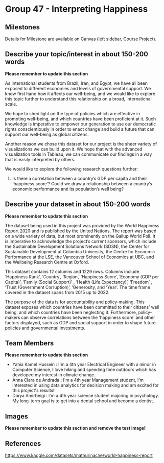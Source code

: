 # Group 47 - Interpreting Happiness 

## Milestones

Details for Milestone are available on Canvas (left sidebar, Course Project).

## Describe your topic/interest in about 150-200 words

**Please remember to update this section**


As international students from Brazil, Iran, and Egypt, we have all been exposed to different economies and levels of governmental support. We know first hand how it affects our well-being, and we would like to explore this topic further to understand this relationship on a broad, international scale. 

We hope to shed light on the type of policies which are effective in promoting well-being, and which countries have been proficient at it. Such knowledge is imperative to empower our generation to use our democratic rights conscientiously in order to enact change and build a future that can support our well-being as global citizens.

Another reason we chose this dataset for our project is the sheer variety of visualizations we can build upon it. We hope that with the advanced visualization tools in Tableau, we can communicate our findings in a way that is easily interpreted by others. 

We would like to explore the following research questions further: 
1) Is there a correlation between a country’s GDP per capita and their ‘happiness score’? Could we draw a relationship between a country’s economic performance and its population’s well being?



## Describe your dataset in about 150-200 words

**Please remember to update this section**

The dataset being used in this project was provided by the World Happiness Report 2020 and is published by the United Nations. The report was based on a wide variety of data, but most prominently on the Gallup World Poll. It is imperative to acknowledge the project’s current sponsors, which include the Sustainable Development Solutions Network (SDSN), the Center for Sustainable Development at Columbia University, the Centre for Economic Performance at the LSE, the Vancouver School of Economics at UBC, and the Wellbeing Research Centre at Oxford. 

This dataset contains 12 columns and 1229 rows. Columns include ‘Happiness Rank’, ‘Country’, ‘Region’, ‘Happiness Score’, ‘Economy (GDP per Capita)’, ‘Family (Social Support)’ , ‘Health (Life Expectancy)’, ‘Freedom’ , ‘Trust (Government Corruption)’, ‘Generosity, and ‘Year’. The time frame covered in the dataset spans from 2015 up to 2022. 

The purpose of the data is for accountability and policy-making. This dataset exposes which countries have been committed to their citizens’ well being, and which countries have been neglecting it. Furthermore, policy-makers can observe correlations between the ‘happiness score’ and other factors displayed, such as GDP and social support in order to shape future policies and governmental investments. 

## Team Members

**Please remember to update this section**

- Yahia Kamel Hussein : I'm a 4th year Electrical Engineer with a minor in Computer Science, I love hiking and spending time outdoors which has developed my interest in climate change.
- Anna Clara de Andrada : I'm a 4th year Management student, I'm interested in using data analytics for decision making and am excited for this project's results! 
- Darya Amirbeigi : I'm a 4th year science student majoring in psychology. My long-term goal is to get into a dental school and become a dentist. 

## Images

**Please remember to update this section and remove the test image!**

## References

https://www.kaggle.com/datasets/mathurinache/world-happiness-report 




